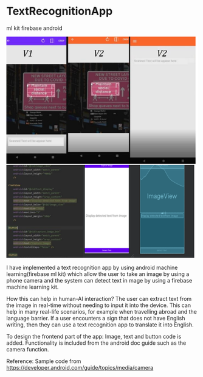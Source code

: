 # TextRecognitionApp
ml kit firebase android

![alt text](https://github.com/rwu231/AiML/blob/main/A1.png)
![alt text](https://github.com/rwu231/AiML/blob/main/a2.png)


I have implemented a text recognition app by using android machine learning(firebase ml kit) which allow
the user to take an image by using a phone camera and the system can detect text in mage by using a firebase
machine learning kit.


How this can help in human-AI interaction? The user can extract text from the image in real-time without needing to input it into the device. This can help in many real-life scenarios, for example when travelling abroad and the language barrier. If a user encounters a sign that does not have English writing, then they can use a
text recognition app to translate it into English.



To design the frontend part of the app: Image, text and button code is added. Functionality is included from
the android doc guide such as the camera function.


Reference: Sample code from https://developer.android.com/guide/topics/media/camera


